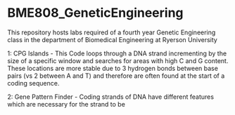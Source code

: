 # BME808_GeneticEngineering

This repository hosts labs required of a fourth year Genetic Engineering class in the department of Biomedical Engineering at Ryerson University

1: CPG Islands - This Code loops through a DNA strand incrementing by the size of a specific window and searches for areas with high C and G content.  These locations are more stable due to 3 hydrogen bonds between base pairs (vs 2 between A and T) and therefore are often found at the start of a coding sequence.

2: Gene Pattern Finder - Coding strands of DNA have different features which are necessary for the strand to be 
